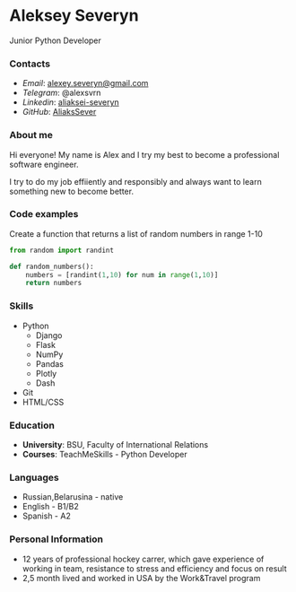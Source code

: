 # Aleksey Severyn

Junior Python Developer

### Contacts

* *Email*: alexey.severyn@gmail.com
* *Telegram*: @alexsvrn
* *Linkedin*: [aliaksei-severyn](https://www.linkedin.com/in/aliaksei-severyn-92913b1b8/)
* *GitHub*: [AliaksSever](https://github.com/AliaksSever)

### About me

Hi everyone! My name is Alex and I try my best to become a professional software engineer.

I try to do my job effiiently and responsibly and always want to learn something new to become better.

### Code examples

Create a function that returns a list of random numbers in range 1-10

```python
from random import randint

def random_numbers():
    numbers = [randint(1,10) for num in range(1,10)]
    return numbers
```

### Skills

* Python
  * Django
  * Flask
  * NumPy
  * Pandas
  * Plotly
  * Dash
* Git
* HTML/CSS

### Education

* **University**: BSU, Faculty of International Relations
* **Courses**: TeachMeSkills - Python Developer

### Languages

* Russian,Belarusina - native
* English - B1/B2
* Spanish - A2

### Personal Information

* 12 years of professional hockey carrer, which gave experience of working in team, resistance to stress and efficiency and focus on result
* 2,5 month lived and worked in USA by the Work&Travel program

